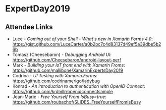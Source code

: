 # ExpertDay2019

## Attendee Links

- Luce - *Coming out of your Shell - What's new in Xamarin.Forms 4.0*: https://gist.github.com/LuceCarter/a0b2bc7c4d83137d49ef5a39dbe5b26b
- Tomasz (Cheesebaron) - *Debugging Android UI*: https://github.com/Cheesebaron/android-layout-perf
- Mark - *Building your IoT front end with Xamarin Froms*: https://github.com/mallibone/XamarinExpertsDay2019
- Codrina - *UI Testing with Xamarin.Forms*: https://github.com/codrinamerigo/ladybug
- Konrad - *An introduction to authentication with OpenID Connect*: https://github.com/krdmllr/openidconnectsample
- Jean-Marie - *Free Yourself From IsBusy=true*: https://github.com/roubachof/SLIDES_FreeYourselfFromIsBusy 
